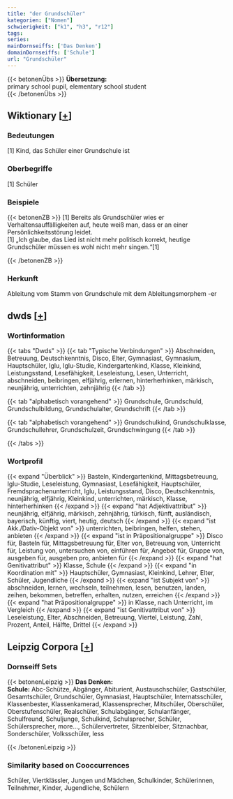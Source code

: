 ```yaml
---
title: "der Grundschüler"
kategorien: ["Nomen"]
schwierigkeit: ["k1", "h3", "r12"]
tags:
series:
mainDornseiffs: ['Das Denken']
domainDornseiffs: ['Schule']
url: "Grundschüler"
---
```


{{< betonenÜbs >}}
**Übersetzung:**  
primary school pupil, elementary  school student  
{{< /betonenÜbs >}}

## Wiktionary [[+](https://de.wiktionary.org/wiki/Grundschüler)]

### Bedeutungen
[1] Kind, das Schüler einer Grundschule ist  

### Oberbegriffe
[1] Schüler  

### Beispiele
{{< betonenZB >}}
[1] Bereits als Grundschüler wies er Verhaltensauffälligkeiten auf, heute weiß man, dass er an einer Persönlichkeitsstörung leidet.  
[1] „Ich glaube, das Lied ist nicht mehr politisch korrekt, heutige Grundschüler müssen es wohl nicht mehr singen.“[1]  

{{< /betonenZB >}}
### Herkunft
Ableitung vom Stamm von Grundschule mit dem Ableitungsmorphem -er  



## dwds [[+](https://www.dwds.de/wb/Grundschüler)]

### Wortinformation
{{< tabs "Dwds" >}}
{{< tab "Typische Verbindungen" >}}
Abschneiden, Betreuung, Deutschkenntnis, Disco, Elter, Gymnasiast, Gymnasium, Hauptschüler, Iglu, Iglu-Studie, Kindergartenkind, Klasse, Kleinkind, Leistungsstand, Lesefähigkeit, Leseleistung, Lesen, Unterricht, abschneiden, beibringen, elfjährig, erlernen, hinterherhinken, märkisch, neunjährig, unterrichten, zehnjährig
{{< /tab >}}

{{< tab "alphabetisch vorangehend" >}}
Grundschule, Grundschuld, Grundschulbildung, Grundschulalter, Grundschrift
{{< /tab >}}

{{< tab "alphabetisch vorangehend" >}}
Grundschulkind, Grundschulklasse, Grundschullehrer, Grundschulzeit, Grundschwingung
{{< /tab >}}

{{< /tabs >}}

### Wortprofil
{{< expand "Überblick" >}} Basteln, Kindergartenkind, Mittagsbetreuung, Iglu-Studie, Leseleistung, Gymnasiast, Lesefähigkeit, Hauptschüler, Fremdsprachenunterricht, Iglu, Leistungsstand, Disco, Deutschkenntnis, neunjährig, elfjährig, Kleinkind, unterrichten, märkisch, Klasse, hinterherhinken {{< /expand >}}
{{< expand "hat Adjektivattribut" >}} neunjährig, elfjährig, märkisch, zehnjährig, türkisch, fünft, ausländisch, bayerisch, künftig, viert, heutig, deutsch {{< /expand >}}
{{< expand "ist Akk./Dativ-Objekt von" >}} unterrichten, beibringen, helfen, stehen, anbieten {{< /expand >}}
{{< expand "ist in Präpositionalgruppe" >}} Disco für, Basteln für, Mittagsbetreuung für, Elter von, Betreuung von, Unterricht für, Leistung von, untersuchen von, einführen für, Angebot für, Gruppe von, ausgeben für, ausgeben pro, anbieten für {{< /expand >}}
{{< expand "hat Genitivattribut" >}} Klasse, Schule {{< /expand >}}
{{< expand "in Koordination mit" >}} Hauptschüler, Gymnasiast, Kleinkind, Lehrer, Elter, Schüler, Jugendliche {{< /expand >}}
{{< expand "ist Subjekt von" >}} abschneiden, lernen, wechseln, teilnehmen, lesen, benutzen, landen, zeihen, bekommen, betreffen, erhalten, nutzen, erreichen {{< /expand >}}
{{< expand "hat Präpositionalgruppe" >}} in Klasse, nach Unterricht, im Vergleich {{< /expand >}}
{{< expand "ist Genitivattribut von" >}} Leseleistung, Elter, Abschneiden, Betreuung, Viertel, Leistung, Zahl, Prozent, Anteil, Hälfte, Drittel {{< /expand >}}

## Leipzig Corpora [[+](https://corpora.uni-leipzig.de/en/res?word=Grundschüler&corpusId=deu_newscrawl-public_2018)]

### Dornseiff Sets
{{< betonenLeipzig >}}
**Das Denken:**  
**Schule:** Abc-Schütze, Abgänger, Abiturient, Austauschschüler, Gastschüler, Gesamtschüler, Grundschüler, Gymnasiast, Hauptschüler, Internatsschüler, Klassenbester, Klassenkamerad, Klassensprecher, Mitschüler, Oberschüler, Oberstufenschüler, Realschüler, Schulabgänger, Schulanfänger, Schulfreund, Schuljunge, Schulkind, Schulsprecher, Schüler, Schülersprecher, more..., Schülervertreter, Sitzenbleiber, Sitznachbar, Sonderschüler, Volksschüler, less  

{{< /betonenLeipzig >}}

### Similarity based on Cooccurrences
Schüler, Viertklässler, Jungen und Mädchen, Schulkinder, Schülerinnen, Teilnehmer, Kinder, Jugendliche, Schülern

